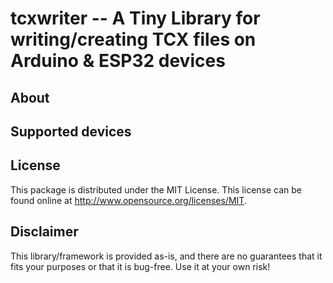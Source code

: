 # tcxwriter -- A Tiny Library for writing/creating TCX files on Arduino & ESP32 devices

## About

## Supported devices

## License

This package is distributed under the MIT License. This license can be found online at <http://www.opensource.org/licenses/MIT>.

## Disclaimer

This library/framework is provided as-is, and there are no guarantees that it fits your purposes or that it is bug-free. Use it at your own risk!
